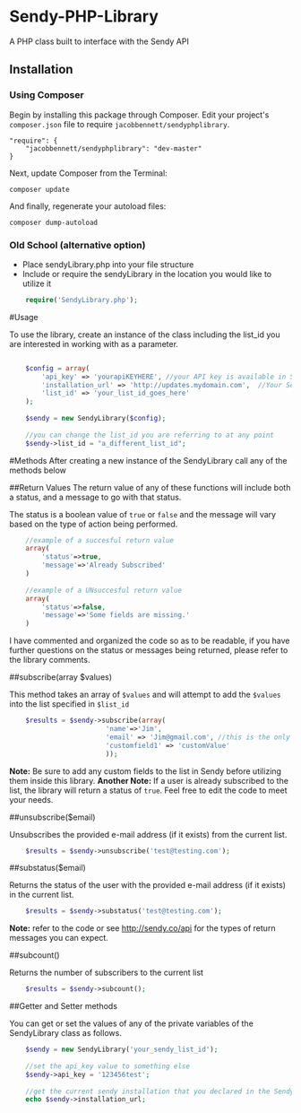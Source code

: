 Sendy-PHP-Library
=================

A PHP class built to interface with the Sendy API

## Installation

### Using Composer

Begin by installing this package through Composer. Edit your project's `composer.json` file to require `jacobbennett/sendyphplibrary`.

	"require": {
		"jacobbennett/sendyphplibrary": "dev-master"
	}

Next, update Composer from the Terminal:

    composer update
    
And finally, regenerate your autoload files:

    composer dump-autoload

### Old School (alternative option)

* Place sendyLibrary.php into your file structure
* Include or require the sendyLibrary in the location you would like to utilize it

```php
	require('SendyLibrary.php');
```

#Usage

To use the library, create an instance of the class including the list_id you are interested in working with as a parameter.
```php

	$config = array(
		'api_key' => 'yourapiKEYHERE', //your API key is available in Settings
		'installation_url' => 'http://updates.mydomain.com',  //Your Sendy installation
		'list_id' => 'your_list_id_goes_here'
	);
	
	$sendy = new SendyLibrary($config);
	
	//you can change the list_id you are referring to at any point
	$sendy->list_id = "a_different_list_id";
```

#Methods
After creating a new instance of the SendyLibrary call any of the methods below 

##Return Values
The return value of any of these functions will include both a status, and a message to go with that status.

The status is a boolean value of `true` or `false` and the message will vary based on the type of action being performed.

```php
	//example of a succesful return value
	array(
		'status'=>true,
		'message'=>'Already Subscribed'
	)
	
	//example of a UNsuccesful return value
	array(
		'status'=>false,
		'message'=>'Some fields are missing.'
	)
```

I have commented and organized the code so as to be readable, if you have further questions on the status or messages being returned, please refer to the library comments.

##subscribe(array $values)

This method takes an array of `$values` and will attempt to add the `$values` into the list specified in `$list_id`

```php
	$results = $sendy->subscribe(array(
						'name'=>'Jim',
						'email' => 'Jim@gmail.com', //this is the only field required by sendy
						'customfield1' => 'customValue'
						));
```
__Note:__ Be sure to add any custom fields to the list in Sendy before utilizing them inside this library.
__Another Note:__ If a user is already subscribed to the list, the library will return a status of `true`. Feel free to edit the code to meet your needs.

##unsubscribe($email)

Unsubscribes the provided e-mail address (if it exists) from the current list.
```php
	$results = $sendy->unsubscribe('test@testing.com');
```

##substatus($email)

Returns the status of the user with the provided e-mail address (if it exists) in the current list.
```php
	$results = $sendy->substatus('test@testing.com');
```
__Note:__ refer to the code or see http://sendy.co/api for the types of return messages you can expect.

##subcount()

Returns the number of subscribers to the current list
```php
	$results = $sendy->subcount();
```

##Getter and Setter methods

You can get or set the values of any of the private variables of the SendyLibrary class as follows.
```php
	$sendy = new SendyLibrary('your_sendy_list_id');
	
	//set the api_key value to something else
	$sendy->api_key = '123456test';
	
	//get the current sendy installation that you declared in the SendyLibrary.php
	echo $sendy->installation_url;
```

